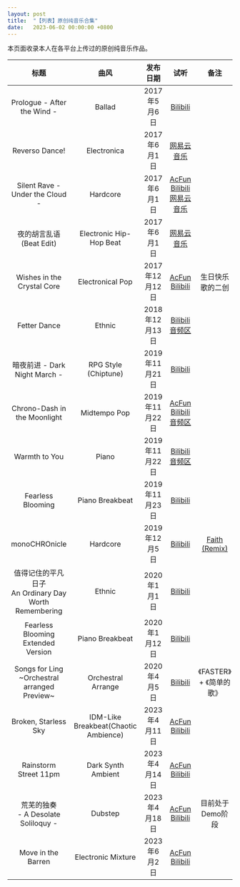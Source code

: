 ```yaml
---
layout: post
title:  "【列表】原创纯音乐合集"
date:	2023-06-02 00:00:00 +0800
---
```


本页面收录本人在各平台上传过的原创纯音乐作品。

| 标题 | 曲风 | 发布日期 | 试听 | 备注 |
| :--: | :--: | :--: | :--: | :--: |
| Prologue - After the Wind - | Ballad | 2017年5月6日 | [Bilibili](https://www.bilibili.com/video/BV1Gx411m7ZQ) | |
| Reverso Dance! | Electronica | 2017年6月1日 | [网易云音乐](https://music.163.com/song?id=481756877) | |
| Silent Rave - Under the Cloud - | Hardcore | 2017年6月1日 | [AcFun](https://www.acfun.cn/v/ac39753410)<br>[Bilibili](https://www.bilibili.com/video/BV1CJ411F7cj)<br>[网易云音乐](https://music.163.com/song?id=506826611) | |
| 夜的胡言乱语 (Beat Edit) | Electronic Hip-Hop Beat | 2017年6月1日 | [网易云音乐](https://music.163.com/song?id=516406970) | |
| Wishes in the Crystal Core | Electronical Pop | 2017年12月12日 | [AcFun](https://www.acfun.cn/v/ac39753429)<br>[Bilibili](https://www.bilibili.com/video/BV11E411b7PQ) | 生日快乐歌的二创 |
| Fetter Dance | Ethnic | 2018年12月13日 | [Bilibili音频区](https://www.bilibili.com/audio/au1168619) | |
| 暗夜前进 - Dark Night March - | RPG Style (Chiptune) | 2019年11月21日 | [Bilibili](https://www.bilibili.com/video/BV1HJ41127HP) | |
| Chrono-Dash in the Moonlight | Midtempo Pop | 2019年11月22日 | [AcFun](https://www.acfun.cn/v/ac40591147)<br>[Bilibili音频区](https://www.bilibili.com/audio/au1124963) | |
| Warmth to You | Piano | 2019年11月22日 | [Bilibili音频区](https://www.bilibili.com/audio/au1168527) | |
| Fearless Blooming | Piano Breakbeat | 2019年11月23日 | [Bilibili](https://www.bilibili.com/video/BV1UJ411d7Sh) | |
| monoCHROnicle | Hardcore | 2019年12月5日 | [Bilibili](https://www.bilibili.com/video/BV1MJ411i7rs) | [Faith (Remix)](https://www.bilibili.com/video/av84064114) |
| 值得记住的平凡日子<br>An Ordinary Day Worth Remembering  | Ethnic | 2020年1月1日 | [Bilibili](https://www.bilibili.com/video/BV1xJ411b7kb) | |
| Fearless Blooming Extended Version | Piano Breakbeat | 2020年1月12日 | [Bilibili](https://www.bilibili.com/video/BV1qJ411p7CX) | |
| Songs for Ling<br>~Orchestral arranged Preview~ | Orchestral Arrange | 2020年4月5日 | [Bilibili](https://www.bilibili.com/video/BV1sz411b76n) | 《FASTER》 + 《简单的歌》|
| Broken, Starless Sky | IDM-Like Breakbeat(Chaotic Ambience) | 2023年4月11日 |[AcFun](https://www.acfun.cn/v/ac41106133)<br>[Bilibili](https://www.bilibili.com/video/BV1fM4y117Fh/) | |
| Rainstorm Street 11pm | Dark Synth Ambient | 2023年4月14日 | [AcFun](https://www.acfun.cn/v/ac41131102)<br>[Bilibili](https://www.bilibili.com/video/BV16g4y1u7VS/) | |
| 荒芜的独奏<br>- A Desolate Soliloquy - | Dubstep | 2023年4月18日 | [AcFun](https://www.acfun.cn/v/ac41162539)<br>[Bilibili](https://www.bilibili.com/video/BV1Jg4y1M7BR/) | 目前处于Demo阶段 |
| Move in the Barren | Electronic Mixture | 2023年6月2日 | [AcFun](https://www.acfun.cn/v/ac41508509) <br>[Bilibili](https://www.bilibili.com/video/BV1ou4y1o7JG/) | |

